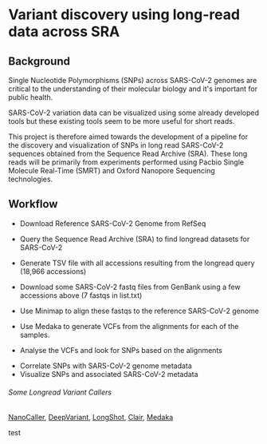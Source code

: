 # Variant discovery using long-read data across SRA

## Background
Single Nucleotide Polymorphisms (SNPs) across SARS-CoV-2 genomes are critical to the understanding of their molecular biology and it's important for public health.

SARS-CoV-2 variation data can be visualized using some already developed tools but these existing tools seem to be more useful for short reads.

This project is therefore aimed towards the development of a pipeline for the discovery and visualization of SNPs in long read SARS-CoV-2 sequences obtained from the Sequence Read Archive (SRA). These long reads will be primarily from experiments performed using Pacbio Single Molecule Real-Time (SMRT) and Oxford Nanopore Sequencing technologies.

## Workflow
* Download Reference SARS-CoV-2 Genome from RefSeq
- Query the Sequence Read Archive (SRA) to find longread datasets for SARS-CoV-2
+ Generate TSV file with all accessions resulting from the longread query (18,966 accessions)
- Download some SARS-CoV-2 fastq files from GenBank using a few accessions above (7 fastqs in list.txt)
+ Use Minimap to align these fastqs to the reference SARS-CoV-2 genome
- Use Medaka to generate VCFs from the alignments for each of the samples.
+ Analyse the VCFs and look for SNPs based on the alignments
* Correlate SNPs with SARS-CoV-2 genome metadata
* Visualize SNPs and associated SARS-CoV-2 metadata

###### Some Longread Variant Callers
[NanoCaller](https://github.com/WGLab/NanoCaller), [DeepVariant](https://github.com/google/deepvariant), [LongShot](https://github.com/pjedge/longshot), [Clair](https://github.com/HKU-BAL/Clair), [Medaka](https://github.com/nanoporetech/medaka)

test
